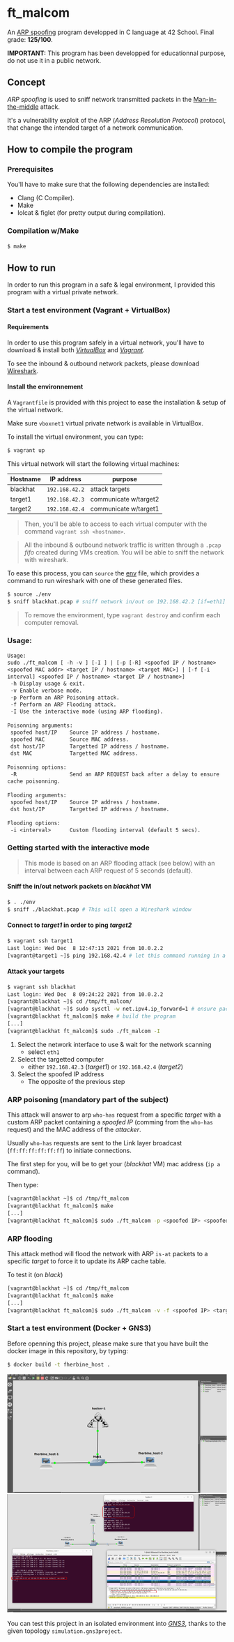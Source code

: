 ft_malcom
=======

An [ARP spoofing](https://en.wikipedia.org/wiki/ARP_spoofing) program developped in C language at 42 School. Final grade: **125/100**.

**IMPORTANT:** This program has been developped for educationnal purpose, do not use it in a public network.

## Concept

_ARP spoofing_ is used to sniff network transmitted packets in the [Man-in-the-middle](https://en.wikipedia.org/wiki/Man-in-the-middle_attack) attack.

It's a vulnerability exploit of the ARP (_Address Resolution Protocol_) protocol, that change the intended target of
a network communication.

## How to compile the program

### Prerequisites

You'll have to make sure that the following dependencies are installed:
- Clang (C Compiler).
- Make
- lolcat & figlet (for pretty output during compilation).

### Compilation w/Make

```sh
$ make
```

## How to run

In order to run this program in a safe & legal environment, I provided this program with a virtual private network.

### Start a test environment (Vagrant + VirtualBox)

#### Requirements

In order to use this program safely in a virtual network, you'll have to download & install 
both _[VirtualBox](https://www.virtualbox.org/)_ and _[Vagrant](https://www.vagrantup.com/)_.

To see the inbound & outbound network packets, please download [Wireshark](https://www.wireshark.org/).

#### Install the environnement

A `Vagrantfile` is provided with this project to ease the installation & setup of the
virtual network.

Make sure `vboxnet1` virtual private network is available in
VirtualBox.

To install the virtual environment, you can type:
```sh
$ vagrant up
```

This virtual network will start the following virtual machines:

| Hostname |   IP address   |        purpose        |
|----------|----------------|-----------------------|
| blackhat | `192.168.42.2` |     attack targets    |
| target1  | `192.168.42.3` | communicate w/target2 |
| target2  | `192.168.42.4` | communicate w/target1 |

> Then, you'll be able to access to each virtual computer with the command `vagrant ssh <hostname>`.

> All the inbound & outbound network traffic is written through a `.pcap` _fifo_ created during VMs creation.
> You will be able to sniff the network with wireshark.

To ease this process, you can `source` the [env](./env) file, which provides a command to run wireshark with one of these generated files.

```sh
$ source ./env
$ sniff blackhat.pcap # sniff network in/out on 192.168.42.2 [if=eth1]
```

> To remove the environment, type `vagrant destroy` and confirm each computer removal.

### Usage:

```
Usage:
sudo ./ft_malcom [ -h -v ] [-I ] | [-p [-R] <spoofed IP / hostname> <spoofed MAC addr> <target IP / hostname> <target MAC>] | [-f [-i interval] <spoofed IP / hostname> <target IP / hostname>]
 -h	Display usage & exit.
 -v	Enable verbose mode.
 -p	Perform an ARP Poisoning attack.
 -f	Perform an ARP Flooding attack.
 -I	Use the interactive mode (using ARP flooding).

Poisonning arguments:
 spoofed host/IP	Source IP address / hostname.
 spoofed MAC		Source MAC address.
 dst host/IP		Targetted IP address / hostname.
 dst MAC			Targetted MAC address.

Poisonning options:
 -R          		Send an ARP REQUEST back after a delay to ensure cache poisonning.

Flooding arguments:
 spoofed host/IP	Source IP address / hostname.
 dst host/IP		Targetted IP address / hostname.

Flooding options:
 -i <interval>		Custom flooding interval (default 5 secs).

```

### Getting started with the interactive mode

> This mode is based on an ARP flooding attack (see below) with an interval between each ARP request of 5 seconds (default).

#### Sniff the in/out network packets on _blackhat_ VM

```sh
$ . ./env
$ sniff ./blackhat.pcap # This will open a Wireshark window
```

#### Connect to _target1_ in order to ping _target2_

```sh
$ vagrant ssh target1
Last login: Wed Dec  8 12:47:13 2021 from 10.0.2.2
[vagrant@target1 ~]$ ping 192.168.42.4 # let this command running in a terminal
```

#### Attack your targets

```sh
$ vagrant ssh blackhat
Last login: Wed Dec  8 09:24:22 2021 from 10.0.2.2
[vagrant@blackhat ~]$ cd /tmp/ft_malcom/
[vagrant@blackhat ~]$ sudo sysctl -w net.ipv4.ip_forward=1 # ensure packets forwarding
[vagrant@blackhat ft_malcom]$ make # build the program
[...]
[vagrant@blackhat ft_malcom]$ sudo ./ft_malcom -I
```

1. Select the network interface to use & wait for the network scanning
	- select `eth1`
2. Select the targetted computer
	- either `192.168.42.3` (_target1_) or `192.168.42.4` (_target2_)
3. Select the spoofed IP address
	- The opposite of the previous step

### ARP poisoning (mandatory part of the subject)

This attack will answer to arp `who-has` request from a specific _target_ with a custom ARP packet containing a _spoofed IP_ (comming from the `who-has` request) and the MAC address of the _attacker_.

Usually `who-has` requests are sent to the Link layer broadcast (`ff:ff:ff:ff:ff:ff`) to initiate connections.

The first step for you, will be to get your (_blackhat_ VM) mac address (`ip a` command).

Then type:
```sh
[vagrant@blackhat ~]$ cd /tmp/ft_malcom
[vagrant@blackhat ft_malcom]$ make
[...]
[vagrant@blackhat ft_malcom]$ sudo ./ft_malcom -p <spoofed IP> <spoofed MAC address> <target IP> ff:ff:ff:ff:ff:ff 
```

### ARP flooding

This attack method will flood the network with ARP `is-at` packets to a specific _target_ to force it to update its ARP cache table.

To test it (on _black_)
```sh
[vagrant@blackhat ~]$ cd /tmp/ft_malcom
[vagrant@blackhat ft_malcom]$ make
[...]
[vagrant@blackhat ft_malcom]$ sudo ./ft_malcom -v -f <spoofed IP> <targetted IP>
```

### Start a test environment (Docker + GNS3)

Before openning this project, please make sure that you have built the docker image
in this repository, by typing:

```sh
$ docker build -t fherbine_host .
```

![topology](./.data/images/gns.png)
![attack](./.data/images/gns3_attack.png)

You can test this project in an isolated environment into [_GNS3_](https://www.gns3.com/),
thanks to the given topology `simulation.gns3project`.



